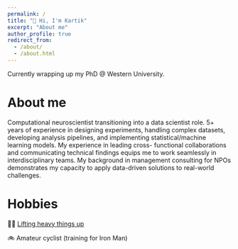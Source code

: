```yaml
---
permalink: /
title: "👋 Hi, I'm Kartik"
excerpt: "About me"
author_profile: true
redirect_from: 
  - /about/
  - /about.html
---
```


Currently wrapping up my PhD @ Western University.

About me
======
Computational neuroscientist transitioning into a data scientist role. 5+ years of experience in designing experiments, handling complex datasets, developing analysis pipelines, and implementing statistical/machine learning models. My experience in leading cross- functional collaborations and communicating technical findings equips me to work seamlessly in interdisciplinary teams. My background in management consulting for NPOs demonstrates my capacity to apply data-driven solutions to real-world challenges.

Hobbies
======
💪🏽 [Lifting heavy things up](https://www.youtube.com/watch?v=GuIlVmL0KBc&list=PLTjllZp4uE3l5TqwPOoGT_XvSBVgp2JEO)

🚲 Amateur cyclist (training for Iron Man)

